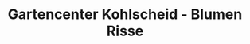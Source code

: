 ---
title: "Gartencenter Kohlscheid - Blumen Risse"
url: /herzogenrath/gartencenter-kohlscheid-blumen-risse/
shop: Garten-Center
---
